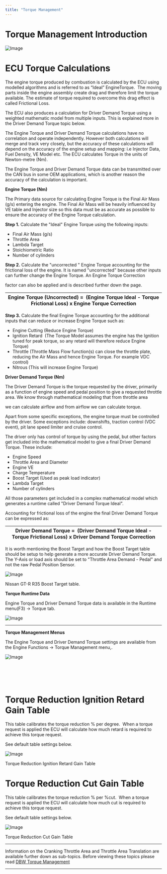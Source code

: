 ```yaml
---
title: "Torque Management"
---
```


# Torque Management Introduction


![Image](</img/Torque man.jpg>)

# ECU Torque Calculations


The engine torque produced by combustion is calculated by the ECU using modelled algorithms and is referred to as “Ideal” EngineTorque.&nbsp; The moving parts inside the engine assembly create drag and therefore limit the torque available. The estimate of torque required to overcome this drag effect is called Frictional Loss.


The ECU also produces a calculation for Driver Demand Torque using a weighted mathematic model from multiple inputs. This is explained more in the Driver Demand Torque topic below.&nbsp;


The Engine Torque and Driver Demand Torque calculations have no correlation and operate independently. However both calculations will merge and track very closely, but the accuracy of these calculations will depend on the accuracy of the engine setup and mapping: i.e Injector Data, Fuel Density, VE Model etc. The ECU calculates Torque in the units of Newton-metre (Nm).



The Engine Torque and Driver Demand Torque data can be transmitted over the CAN bus in some OEM applications, which is another reason the accuracy of the calculation is important.


**Engine Torque (Nm)**


The Primary data source for calculating Engine Torque is the Final Air Mass (g/s) entering the engine. The Final Air Mass will be heavily influenced by VE table and Injector size so this data must be as accurate as possible to ensure the accuracy of the Engine Torque calculation.


**Step 1.** Calculate the "Ideal" Engine Torque using the following inputs:


* Final Air Mass (g/s)
* Throttle Area
* Lambda Target
* Stoichiometric Ratio
* Number of cylinders



**Step 2.** Calculate the "uncorrected " Engine Torque accounting for the frictional loss of the engine. It is named "uncorrected" because other inputs can further change the Engine Torque. An Engine Torque Correction

factor can also be applied and is described further down the page.


| **Engine Torque (Uncorrected) =&nbsp; (Engine Torque Ideal - Torque Frictional Loss) x Engine Torque Correction** |
| ----------------------------------------------------------------------------------------------------------------- |



**Step 3.** Calculate the final Engine Torque accounting for the additional inputs that can reduce or increase Engine Torque such as:&nbsp;


* Engine Cutting (Reduce Engine Torque)
* Ignition Retard&nbsp; (The Torque Model assumes the engine has the Ignition tuned for peak torque, so any retard will therefore reduce Engine Torque)
* Throttle (Throttle Mass Flow function(s) can close the throttle plate, reducing the Air Mass and hence Engine Torque. For example VDC control)
* Nitrous (This will increase Engine Torque)



**Driver Demand Torque (Nm)**


The Driver Demand Torque is the torque requested by the driver, primarily as a function of engine speed and pedal position to give a requested throttle area. We know through mathematical modeling that from throttle area

we can calculate airflow and from airflow we can calculate torque.


Apart from some specific exceptions, the engine torque must be controlled by the driver. Some exceptions include: downshifts, traction control (VDC event), pit lane speed limiter and cruise control.


The driver only has control of torque by using the pedal, but other factors get included into the mathematical model to give a final Driver Demand Torque. These include:


* Engine Speed
* Throttle Area and Diameter&nbsp;
* Engine VE
* Charge Temperature
* Boost Target (Used as peak load indicator)
* Lambda Target
* Number of cylinders


All those parameters get included in a complex mathematical model which generates a runtime called "Driver Demand Torque Ideal".


Accounting for frictional loss of the engine the final Driver Demand Torque can be expressed as:



| **Driver Demand Torque =&nbsp; (Driver Demand Torque Ideal - Torque Frictional Loss) x Driver Demand Torque Correction** |
| ------------------------------------------------------------------------------------------------------------------------ |




It is worth mentioning the Boost Target and how the Boost Target table should be setup to help generate a more accurate Driver Demand Torque. The Y-Axis or load axis should be set to "Throttle Area Demand - Pedal" and not the raw Pedal Position Sensor.&nbsp;


![Image](</img/Untitled202.png>)

Nissan GT-R R35 Boost Target table.



**Torque Runtime Data**


Engine Torque and Driver Demand Torque data is available in the Runtime menu(F3) -\> Torque tab.


![Image](</img/Untitled180.png>)


***

**Torque Management Menus**


The Engine Torque and Driver Demand Torque settings are available from the Engine Functions -\> Torque Management menu,.


![Image](</img/Untitled212.png>)

# &nbsp;

# Torque Reduction Ignition Retard Gain Table

This table calibrates the torque reduction % per degree.&nbsp; When a torque request is applied the ECU will calculate how much retard is required to achieve this torque request. &nbsp;


See default table settings below. &nbsp; &nbsp;


![Image](</img/Untitled203.png>)

Torque Reduction Ignition Retard Gain Table

# Torque Reduction Cut Gain Table&nbsp;

This table calibrates the torque reduction % per %cut.&nbsp; When a torque request is applied the ECU will calculate how much cut is required to achieve this torque request. &nbsp;


See default table settings below. &nbsp; &nbsp;


![Image](</img/NewItem218.png>)

Torque Reduction Cut Gain Table


***


Information on the Cranking Throttle Area and Throttle Area Translation are available further down as sub-topics. Before viewing these topics please read [DBW Torque Management](<DBWTorqueMang.md>) &nbsp;



***


